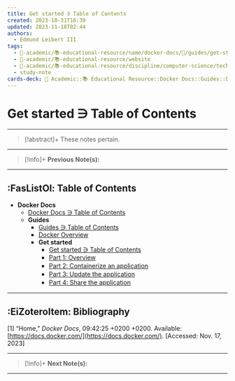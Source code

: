 ```yaml
---
title: Get started ∋ Table of Contents
created: 2023-10-31T16:39
updated: 2023-11-18T02:44
authors:
  - Edmund Leibert III
tags:
  - 🔴-academic/📚-educational-resource/name/docker-docs/🔖/guides/get-started/get-started-∋-table-of-contents
  - 🔴-academic/📚-educational-resource/website
  - 🔴-academic/📚-educational-resource/discipline/computer-science/technology/docker
  - study-note
cards-deck: 🔴 Academic::📚 Educational Resource::Docker Docs::Guides::Get started ∋ Table of Contents
---
```


# Get started ∋ Table of Contents

---

> [!abstract]+ 
> These notes pertain.

---

> [!info]+ 
> **Previous Note(s):**
> 

---

## :FasListOl: Table of Contents

- **Docker Docs**
	- [Docker Docs ∋ Table of Contents](the-vault/src/🔴%20Academic/📚%20Educational%20Resource/Docker%20Docs/Docker%20Docs%20∋%20Table%20of%20Contents.md)
	- **Guides**
		- [Guides ∋ Table of Contents](the-vault/src/🔴%20Academic/📚%20Educational%20Resource/Docker%20Docs/Guides/Guides%20∋%20Table%20of%20Contents.md)
		- [Docker Overview](the-vault/src/🔴%20Academic/📚%20Educational%20Resource/Docker%20Docs/Guides/Docker%20Overview.md)
		- **Get started**
			- [Get started ∋ Table of Contents](the-vault/src/🔴%20Academic/📚%20Educational%20Resource/Docker%20Docs/Guides/Get%20started/Get%20started%20∋%20Table%20of%20Contents.md)
			- [Part 1꞉ Overview](the-vault/src/🔴%20Academic/📚%20Educational%20Resource/Docker%20Docs/Guides/Get%20started/Part%201꞉%20Overview.md)
			- [Part 2꞉ Containerize an application](the-vault/src/🔴%20Academic/📚%20Educational%20Resource/Docker%20Docs/Guides/Get%20started/Part%202꞉%20Containerize%20an%20application.md)
			- [Part 3꞉ Update the application](the-vault/src/🔴%20Academic/📚%20Educational%20Resource/Docker%20Docs/Guides/Get%20started/Part%203꞉%20Update%20the%20application.md)
			- [Part 4꞉ Share the application](the-vault/src/🔴%20Academic/📚%20Educational%20Resource/Docker%20Docs/Guides/Get%20started/Part%204꞉%20Share%20the%20application.md)

---

## :EiZoteroItem: Bibliography

\[1\]
“Home,” _Docker Docs_, 09:42:25 +0200 +0200. Available: [https://docs.docker.com/](https://docs.docker.com/). [Accessed: Nov. 17, 2023]

---

> [!info]+
> **Next Note(s):**

---

